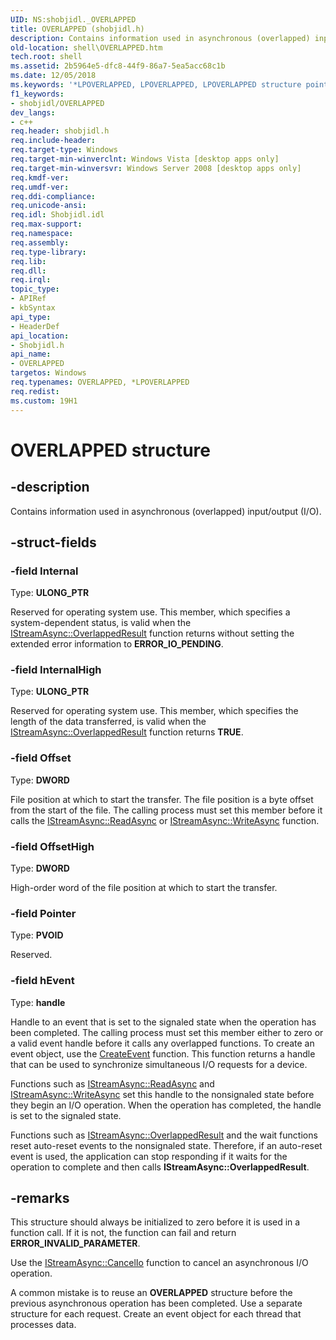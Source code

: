 ```yaml
---
UID: NS:shobjidl._OVERLAPPED
title: OVERLAPPED (shobjidl.h)
description: Contains information used in asynchronous (overlapped) input/output (I/O).
old-location: shell\OVERLAPPED.htm
tech.root: shell
ms.assetid: 2b5964e5-dfc8-44f9-86a7-5ea5acc68c1b
ms.date: 12/05/2018
ms.keywords: '*LPOVERLAPPED, LPOVERLAPPED, LPOVERLAPPED structure pointer [Windows Shell], OVERLAPPED, OVERLAPPED structure [Windows Shell], _shell_OVERLAPPED, shell.OVERLAPPED, shobjidl/LPOVERLAPPED, shobjidl/OVERLAPPED'
f1_keywords:
- shobjidl/OVERLAPPED
dev_langs:
- c++
req.header: shobjidl.h
req.include-header: 
req.target-type: Windows
req.target-min-winverclnt: Windows Vista [desktop apps only]
req.target-min-winversvr: Windows Server 2008 [desktop apps only]
req.kmdf-ver: 
req.umdf-ver: 
req.ddi-compliance: 
req.unicode-ansi: 
req.idl: Shobjidl.idl
req.max-support: 
req.namespace: 
req.assembly: 
req.type-library: 
req.lib: 
req.dll: 
req.irql: 
topic_type:
- APIRef
- kbSyntax
api_type:
- HeaderDef
api_location:
- Shobjidl.h
api_name:
- OVERLAPPED
targetos: Windows
req.typenames: OVERLAPPED, *LPOVERLAPPED
req.redist: 
ms.custom: 19H1
---
```


# OVERLAPPED structure


## -description


Contains information used in asynchronous (overlapped) input/output (I/O).


## -struct-fields




### -field Internal

Type: <b>ULONG_PTR</b>

Reserved for operating system use. This member, which specifies a system-dependent status, is valid when the <a href="https://docs.microsoft.com/windows/desktop/api/shobjidl/nf-shobjidl-istreamasync-overlappedresult">IStreamAsync::OverlappedResult</a> function returns without setting the extended error information to <b>ERROR_IO_PENDING</b>.


### -field InternalHigh

Type: <b>ULONG_PTR</b>

Reserved for operating system use. This member, which specifies the length of the data transferred, is valid when the <a href="https://docs.microsoft.com/windows/desktop/api/shobjidl/nf-shobjidl-istreamasync-overlappedresult">IStreamAsync::OverlappedResult</a> function returns <b>TRUE</b>.


### -field Offset

Type: <b>DWORD</b>

File position at which to start the transfer. The file position is a byte offset from the start of the file. The calling process must set this member before it calls the <a href="https://docs.microsoft.com/windows/desktop/api/shobjidl/nf-shobjidl-istreamasync-readasync">IStreamAsync::ReadAsync</a> or <a href="https://docs.microsoft.com/windows/desktop/api/shobjidl/nf-shobjidl-istreamasync-writeasync">IStreamAsync::WriteAsync</a> function.


### -field OffsetHigh

Type: <b>DWORD</b>

High-order word of the file position at which to start the transfer.


### -field Pointer

Type: <b>PVOID</b>

Reserved.


### -field hEvent

Type: <b>handle</b>

Handle to an event that is set to the signaled state when the operation has been completed. The calling process must set this member either to zero or a valid event handle before it calls any overlapped functions. To create an event object, use the <a href="https://docs.microsoft.com/windows/desktop/api/synchapi/nf-synchapi-createeventa">CreateEvent</a> function. This function returns a handle that can be used to synchronize simultaneous I/O requests for a device.

Functions such as <a href="https://docs.microsoft.com/windows/desktop/api/shobjidl/nf-shobjidl-istreamasync-readasync">IStreamAsync::ReadAsync</a> and <a href="https://docs.microsoft.com/windows/desktop/api/shobjidl/nf-shobjidl-istreamasync-writeasync">IStreamAsync::WriteAsync</a> set this handle to the nonsignaled state before they begin an I/O operation. When the operation has completed, the handle is set to the signaled state.

Functions such as <a href="https://docs.microsoft.com/windows/desktop/api/shobjidl/nf-shobjidl-istreamasync-overlappedresult">IStreamAsync::OverlappedResult</a> and the wait functions reset auto-reset events to the nonsignaled state. Therefore, if an auto-reset event is used, the application can stop responding if it waits for the operation to complete and then calls <b>IStreamAsync::OverlappedResult</b>.


## -remarks



This structure should always be initialized to zero before it is used in a function call. If it is not, the function can fail and return <b>ERROR_INVALID_PARAMETER</b>.

 Use the <a href="https://docs.microsoft.com/windows/desktop/api/shobjidl/nf-shobjidl-istreamasync-cancelio">IStreamAsync::CancelIo</a> function to cancel an asynchronous I/O operation.

A common mistake is to reuse an <b>OVERLAPPED</b> structure before the previous asynchronous operation has been completed. Use a separate structure for each request. Create an event object for each thread that processes data. 




